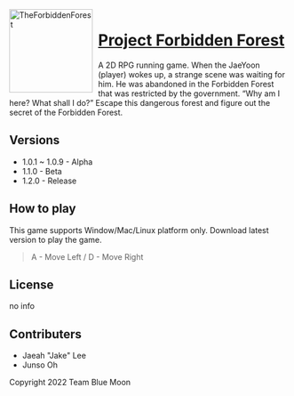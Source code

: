 <img width="150" height="150" align="left" style="float: left; margin: 0 10px 0 0;" alt="TheForbiddenForest" src="https://cdn.discordapp.com/avatars/636484020301201418/c42cd65954060d3fdf4e0a3bab01990c.png?size=1024"> 


# [Project Forbidden Forest](https://github.com/RuthGyeul/Forbidden-Forest-Resources)
A 2D RPG running game. When the JaeYoon (player) wokes up, a strange scene was waiting for him. He was abandoned in the Forbidden Forest that was restricted by the government. “Why am I here? What shall I do?” Escape this dangerous forest and figure out the secret of the Forbidden Forest.

## Versions
- 1.0.1 ~ 1.0.9 - Alpha
- 1.1.0 - Beta
- 1.2.0 - Release

## How to play
This game supports Window/Mac/Linux platform only. Download latest version to play the game.
> A - Move Left / D - Move Right

## License
no info

## Contributers
- Jaeah "Jake" Lee
- Junso Oh

Copyright 2022 Team Blue Moon

